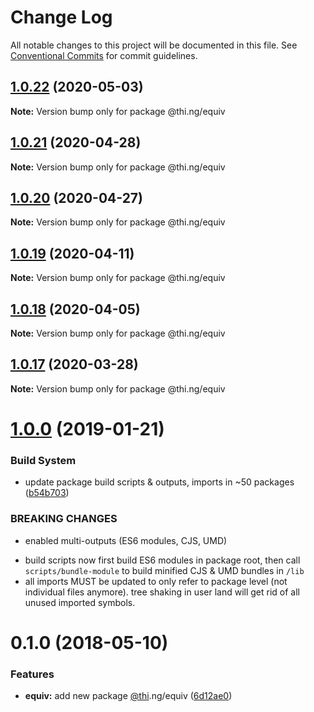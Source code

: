 # Change Log

All notable changes to this project will be documented in this file.
See [Conventional Commits](https://conventionalcommits.org) for commit guidelines.

## [1.0.22](https://github.com/thi-ng/umbrella/compare/@thi.ng/equiv@1.0.21...@thi.ng/equiv@1.0.22) (2020-05-03)

**Note:** Version bump only for package @thi.ng/equiv





## [1.0.21](https://github.com/thi-ng/umbrella/compare/@thi.ng/equiv@1.0.20...@thi.ng/equiv@1.0.21) (2020-04-28)

**Note:** Version bump only for package @thi.ng/equiv





## [1.0.20](https://github.com/thi-ng/umbrella/compare/@thi.ng/equiv@1.0.19...@thi.ng/equiv@1.0.20) (2020-04-27)

**Note:** Version bump only for package @thi.ng/equiv





## [1.0.19](https://github.com/thi-ng/umbrella/compare/@thi.ng/equiv@1.0.18...@thi.ng/equiv@1.0.19) (2020-04-11)

**Note:** Version bump only for package @thi.ng/equiv





## [1.0.18](https://github.com/thi-ng/umbrella/compare/@thi.ng/equiv@1.0.17...@thi.ng/equiv@1.0.18) (2020-04-05)

**Note:** Version bump only for package @thi.ng/equiv





## [1.0.17](https://github.com/thi-ng/umbrella/compare/@thi.ng/equiv@1.0.16...@thi.ng/equiv@1.0.17) (2020-03-28)

**Note:** Version bump only for package @thi.ng/equiv





# [1.0.0](https://github.com/thi-ng/umbrella/compare/@thi.ng/equiv@0.1.15...@thi.ng/equiv@1.0.0) (2019-01-21)

### Build System

* update package build scripts & outputs, imports in ~50 packages ([b54b703](https://github.com/thi-ng/umbrella/commit/b54b703))

### BREAKING CHANGES

* enabled multi-outputs (ES6 modules, CJS, UMD)

- build scripts now first build ES6 modules in package root, then call
  `scripts/bundle-module` to build minified CJS & UMD bundles in `/lib`
- all imports MUST be updated to only refer to package level
  (not individual files anymore). tree shaking in user land will get rid of
  all unused imported symbols.

<a name="0.1.0"></a>
# 0.1.0 (2018-05-10)

### Features

* **equiv:** add new package [@thi](https://github.com/thi).ng/equiv ([6d12ae0](https://github.com/thi-ng/umbrella/commit/6d12ae0))
